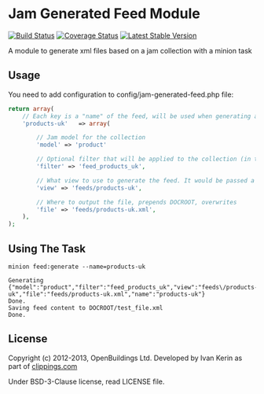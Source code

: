 # Jam Generated Feed Module

[![Build Status](https://travis-ci.org/OpenBuildings/jam-generated-feed.png?branch=master)](https://travis-ci.org/OpenBuildings/jam-generated-feed)
[![Coverage Status](https://coveralls.io/repos/OpenBuildings/jam-generated-feed/badge.png?branch=master)](https://coveralls.io/r/OpenBuildings/jam-generated-feed?branch=master)
[![Latest Stable Version](https://poser.pugx.org/openbuildings/jam-generated-feed/v/stable.png)](https://packagist.org/packages/openbuildings/jam-generated-feed)

A module to generate xml files based on a jam collection with a minion task

## Usage

You need to add configuration to config/jam-generated-feed.php file:

```php
return array(
	// Each key is a "name" of the feed, will be used when generating a new one
	'products-uk'	=> array(

		// Jam model for the collection
		'model' => 'product'

		// Optional filter that will be applied to the collection (in the form of $collection->{$filter_name}())
		'filter' => 'feed_products_uk',

		// What view to use to generate the feed. It would be passed a $collection variable with the Jam Collection
		'view' => 'feeds/products-uk',

		// Where to output the file, prepends DOCROOT, overwrites
		'file' => 'feeds/products-uk.xml',
	),
);
```

## Using The Task

```
minion feed:generate --name=products-uk

Generating {"model":"product","filter":"feed_products_uk","view":"feeds\/products-uk","file":"feeds/products-uk.xml","name":"products-uk"}
Done.
Saving feed content to DOCROOT/test_file.xml
Done.
```

## License

Copyright (c) 2012-2013, OpenBuildings Ltd. Developed by Ivan Kerin as part of [clippings.com](http://clippings.com)

Under BSD-3-Clause license, read LICENSE file.

